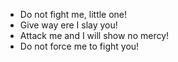  - Do not fight me, little one!
 - Give way ere I slay you!
 - Attack me and I will show no mercy!
 - Do not force me to fight you!
